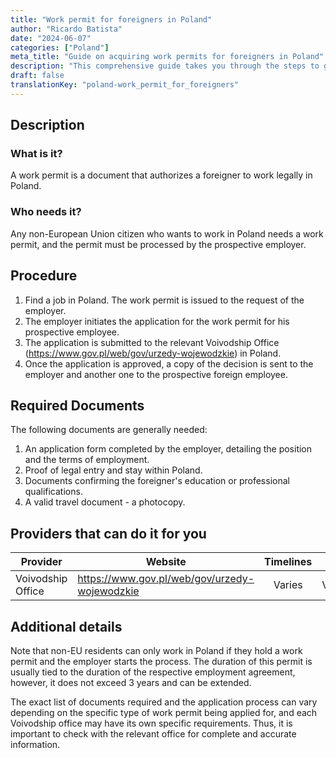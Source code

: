 ```yaml
---
title: "Work permit for foreigners in Poland"
author: "Ricardo Batista"
date: "2024-06-07"
categories: ["Poland"]
meta_title: "Guide on acquiring work permits for foreigners in Poland"
description: "This comprehensive guide takes you through the steps to get a working permit in Poland as a foreigner"
draft: false
translationKey: "poland-work_permit_for_foreigners"
---
```


## Description
### What is it?
A work permit is a document that authorizes a foreigner to work legally in Poland.
### Who needs it?
Any non-European Union citizen who wants to work in Poland needs a work permit, and the permit must be processed by the prospective employer.

## Procedure
1. Find a job in Poland. The work permit is issued to the request of the employer.
2. The employer initiates the application for the work permit for his prospective employee. 
3. The application is submitted to the relevant Voivodship Office (https://www.gov.pl/web/gov/urzedy-wojewodzkie) in Poland.
4. Once the application is approved, a copy of the decision is sent to the employer and another one to the prospective foreign employee. 

## Required Documents
The following documents are generally needed:

1. An application form completed by the employer, detailing the position and the terms of employment.
2. Proof of legal entry and stay within Poland.
3. Documents confirming the foreigner's education or professional qualifications.
4. A valid travel document - a photocopy.

## Providers that can do it for you

| Provider        |     Website                                     |     Timelines    |       Cost      |
| --------------- | ----------------------------------------------- |  :-------------: | :-------------: |
| Voivodship Office | https://www.gov.pl/web/gov/urzedy-wojewodzkie    |    Varies     |    Varies  |

## Additional details
Note that non-EU residents can only work in Poland if they hold a work permit and the employer starts the process. The duration of this permit is usually tied to the duration of the respective employment agreement, however, it does not exceed 3 years and can be extended. 

The exact list of documents required and the application process can vary depending on the specific type of work permit being applied for, and each Voivodship office may have its own specific requirements. Thus, it is important to check with the relevant office for complete and accurate information.